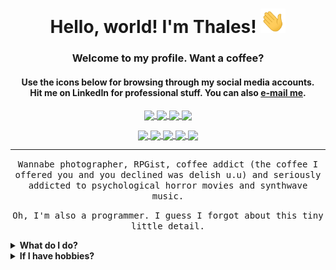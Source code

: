 <h1 align="center">Hello, world! I'm Thales! <img src="https://raw.githubusercontent.com/ABSphreak/ABSphreak/master/gifs/Hi.gif" width="40px" /></h1>
<h3 align="center">Welcome to my profile. Want a coffee?</h3>
<h4 align="center">Use the icons below for browsing through my social media accounts.<br/>Hit me on LinkedIn for professional stuff. You can also <a href="mailto:thales@thalesalv.es">e-mail me</a>.</h4>

<p align="center">
  <a href="https://www.youracclaim.com/users/thales-alves">
      <img align="center" width="22px" src="https://i.imgur.com/rse7uZL.png" />
  </a>
  <a align="center" href="https://www.gitlab.com/thaalesalves/">
      <img align="center" width="22px" src="https://cdn.jsdelivr.net/npm/simple-icons@v3/icons/gitlab.svg" />
  </a>
  <a align="center" href="https://www.github.com/thaalesalves/">
      <img align="center" width="22px" src="https://cdn.jsdelivr.net/npm/simple-icons@v3/icons/github.svg" />
  </a>
  <a align="center" href="https\://www.linkedin.com/in/thaalesalves/">
      <img align="center" width="22px" src="https://cdn.jsdelivr.net/npm/simple-icons@v3/icons/linkedin.svg" />
  </a>
</p>

<p align="center">
  <a align="center" href="https://www.instagram.com/guaruaru35mm/">
      <img align="center" width="22px" src="https://cdn.jsdelivr.net/npm/simple-icons@v3/icons/instagram.svg" />
  </a>
  <a align="center" href="https://open.spotify.com/user/ga8jrbgtpkhrz6mzb9lbu6sak">
      <img align="center" width="22px" src="https://cdn.jsdelivr.net/npm/simple-icons@v3/icons/spotify.svg" />
  </a>
  <a align="center" href="https://www.goodreads.com/user/show/63327012-thales">
      <img align="center" width="22px" src="https://cdn.jsdelivr.net/npm/simple-icons@v3/icons/goodreads.svg" />
  </a>
  <a align="center" href="https://letterboxd.com/thaalesalves/">
      <img align="center" width="22px" src="https://cdn.jsdelivr.net/npm/simple-icons@v3/icons/letterboxd.svg" />
  </a>
  <a align="center" href="https://steamcommunity.com/id/guaruaru">
      <img align="center" width="22px" src="https://cdn.jsdelivr.net/npm/simple-icons@v3/icons/steam.svg" />
  </a>
</p>

----
<p align="center"><samp>Wannabe photographer, RPGist, coffee addict (the coffee I offered you and you declined was delish u.u) and seriously addicted to psychological horror movies and synthwave music.</samp></p>

<p align="center"><samp>Oh, I'm also a programmer. I guess I forgot about this tiny little detail.</samp></p>


<details>
  <summary>
    <b>What do I do?</b>
  </summary>
  <p><i>Yes, I'm well aware that's why you came here, don't you worry. Here are some important info on what I do professionally.</a> o/</i></p>
  
  * I speak Java fluently
  
  * I also speak portuguese and english fluently

  * I use VSCode as my IDE. Yes, VSCode and Java. <i>If I had a nickel for every time someone asked me that...</i>

  * I'm currently working for IBM, as part of the Itaú-Unibanco modernization program

  * I'm familiar with Spring Framework and its children, such as Boot, Cloud, Security, Data and Actuate

  * I'm also familiar with microservices development, currently working in baking systems

  * OpenShift FTW. I'm familiar with OCP4 and OCP3, having done the specialist course for both versions. Currently working on the certification

  * I like to play here and there with Watson (check out [The Grand Prognosticator](https://github.com/thaalesalves/grand-prognosticator))
  
  * Containerization is life, and if you disagree, I pity you :rage:

  * With that in mind, I'm also familiar with Docker, Podman, Skopeo and Buildah
  
  * I'm almost giving up WhatsApp and using Kafka for messaging. Too bad my friends won't take the idea seriously :disappointed:
</details>
  
<details>
  <summary>
    <b>If I have hobbies?</b>
  </summary>
  <p><i>Oh boy, do I have hobbies? My hobby is having a bunch of hobbies...! Well, that might not be true, but I am an interesting person, alright? :rage:</i></p>
  
  * Practicing new technologies
  
  * Listening to [my music](https://open.spotify.com/user/ga8jrbgtpkhrz6mzb9lbu6sak), watching [my movies](https://letterboxd.com/thaalesalves/), reading [my books](https://www.goodreads.com/user/show/63327012-thales) and playing [my games](https://steamcommunity.com/id/guaruaru)
  
  * Playing an RPG every now and then
  
  * Speaking of RPG, here's a system a friend and I made, based on Storyteller: [Amaranth](https://amaranth.thalesalv.es/)
  
  * Yes, I'm talking about table-top RPGs. But, as Amaranth suggests, I indeed am an <a href="https://en.uesp.net/wiki/User:Thaalesalves">Elder Scrolls fanatic</a>. Please call me a lorebuff. :relieved:
  
  * And that's why I have [The Grand Prognosticator](https://github.com/thaalesalves/grand-prognosticator): to roll dice, generate sheets and list system rules :robot:
  
  * But we can also mention the [UESPWiki bot](https://gitlab.com/thaalesalves/DiscordBot), that consults the wiki and shows info on TESLore
  
  * Did anyone say coffee? I want mine pure. A yellow and red catuaí blend toasted with nuts, please :relieved:
</details>
